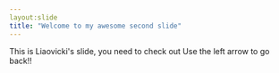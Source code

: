 ```yaml
---
layout:slide
title: "Welcome to my awesome second slide"
---
```

This is Liaovicki's slide, you need to check out
Use the left arrow to go back!!
